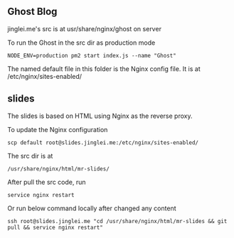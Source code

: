 ## Ghost Blog

jinglei.me's src is at usr/share/nginx/ghost on server


To run the Ghost in the src dir as production mode

```
NODE_ENV=production pm2 start index.js --name "Ghost"
```

The named default file in this folder is the Nginx config file. It is at /etc/nginx/sites-enabled/

## slides

The slides is based on HTML using Nginx as the reverse proxy.

To update the Nginx configuration

```
scp default root@slides.jinglei.me:/etc/nginx/sites-enabled/
```

The src dir is at

```
/usr/share/nginx/html/mr-slides/
```

After pull the src code, run

```
service nginx restart
```

Or run below command locally after changed any content

```
ssh root@slides.jinglei.me "cd /usr/share/nginx/html/mr-slides && git pull && service nginx restart"
```
